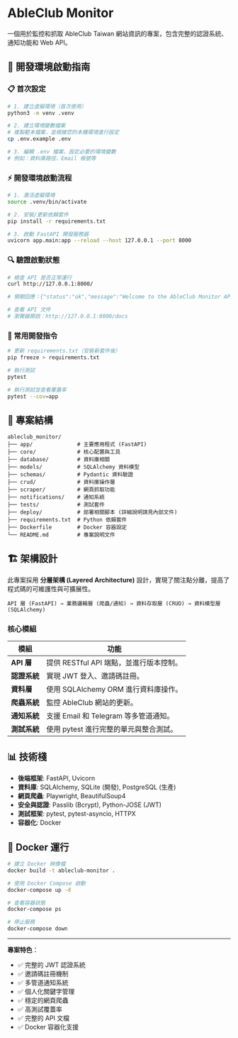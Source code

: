 # AbleClub Monitor

一個用於監控和抓取 AbleClub Taiwan 網站資訊的專案，包含完整的認證系統、通知功能和 Web API。

## 🚀 開發環境啟動指南

### 📋 首次設定

```bash
# 1. 建立虛擬環境（首次使用）
python3 -m venv .venv

# 2. 建立環境變數檔案
# 複製範本檔案，並根據您的本機環境進行設定
cp .env.example .env

# 3. 編輯 .env 檔案，設定必要的環境變數
# 例如：資料庫路徑、Email 帳號等
```

### ⚡ 開發環境啟動流程

```bash
# 1. 激活虛擬環境
source .venv/bin/activate

# 2. 安裝/更新依賴套件
pip install -r requirements.txt

# 3. 啟動 FastAPI 開發服務器
uvicorn app.main:app --reload --host 127.0.0.1 --port 8000
```

### 🔍 驗證啟動狀態

```bash
# 檢查 API 是否正常運行
curl http://127.0.0.1:8000/

# 預期回應：{"status":"ok","message":"Welcome to the AbleClub Monitor API!"}

# 查看 API 文件
# 瀏覽器開啟：http://127.0.0.1:8000/docs
```

### 🔧 常用開發指令

```bash
# 更新 requirements.txt（安裝新套件後）
pip freeze > requirements.txt

# 執行測試
pytest

# 執行測試並查看覆蓋率
pytest --cov=app
```

## 📁 專案結構

```
ableclub_monitor/
├── app/              # 主要應用程式 (FastAPI)
├── core/             # 核心配置與工具
├── database/         # 資料庫相關
├── models/           # SQLAlchemy 資料模型
├── schemas/          # Pydantic 資料驗證
├── crud/             # 資料庫操作層
├── scraper/          # 網頁抓取功能
├── notifications/    # 通知系統
├── tests/            # 測試套件
├── deploy/           # 部署相關腳本 (詳細說明請見內部文件)
├── requirements.txt  # Python 依賴套件
├── Dockerfile        # Docker 容器設定
└── README.md         # 專案說明文件
```

## 🏗️ 架構設計

此專案採用 **分層架構 (Layered Architecture)** 設計，實現了關注點分離，提高了程式碼的可維護性與可擴展性。

```
API 層 (FastAPI) → 業務邏輯層 (爬蟲/通知) → 資料存取層 (CRUD) → 資料模型層 (SQLAlchemy)
```

### 核心模組

| 模組 | 功能 |
|------|------|
| **API 層** | 提供 RESTful API 端點，並進行版本控制。 |
| **認證系統** | 實現 JWT 登入、邀請碼註冊。 |
| **資料層** | 使用 SQLAlchemy ORM 進行資料庫操作。 |
| **爬蟲系統** | 監控 AbleClub 網站的更新。 |
| **通知系統** | 支援 Email 和 Telegram 等多管道通知。 |
| **測試系統** | 使用 pytest 進行完整的單元與整合測試。 |

## 📊 技術棧

- **後端框架**: FastAPI, Uvicorn
- **資料庫**: SQLAlchemy, SQLite (開發), PostgreSQL (生產)
- **網頁爬蟲**: Playwright, BeautifulSoup4
- **安全與認證**: Passlib (Bcrypt), Python-JOSE (JWT)
- **測試框架**: pytest, pytest-asyncio, HTTPX
- **容器化**: Docker

## 🐳 Docker 運行

```bash
# 建立 Docker 映像檔
docker build -t ableclub-monitor .

# 使用 Docker Compose 啟動
docker-compose up -d

# 查看容器狀態
docker-compose ps

# 停止服務
docker-compose down
```

---

**專案特色**：
- ✅ 完整的 JWT 認證系統
- ✅ 邀請碼註冊機制
- ✅ 多管道通知系統
- ✅ 個人化關鍵字管理
- ✅ 穩定的網頁爬蟲
- ✅ 高測試覆蓋率
- ✅ 完整的 API 文檔
- ✅ Docker 容器化支援
